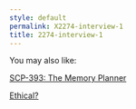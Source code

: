 ```yaml
---
style: default
permalink: X2274-interview-1
title: 2274-interview-1
---
```

You may also like:

[SCP-393: The Memory Planner](http://scp-wiki.net/scp-393)

[Ethical?](http://scp-wiki.net/ethical)
